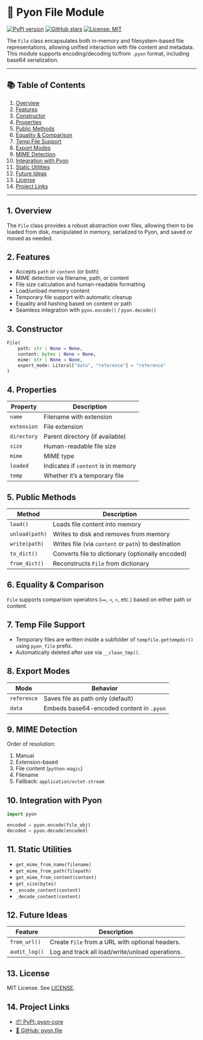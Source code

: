 # 📁 Pyon File Module

[![PyPI version](https://badge.fury.io/py/pyon-core.svg)](https://pypi.org/project/pyon-core/)
[![GitHub stars](https://img.shields.io/github/stars/eonflux-ai/pyon?style=social)](https://github.com/eonflux-ai/pyon/tree/main/pyon/file)
[![License: MIT](https://img.shields.io/badge/License-MIT-yellow.svg)](https://github.com/eonflux-ai/pyon/blob/main/LICENSE)

The `File` class encapsulates both in-memory and filesystem-based file representations, allowing unified interaction with file content and metadata. This module supports encoding/decoding to/from `.pyon` format, including base64 serialization.

---

## 📚 Table of Contents

1. [Overview](#1-overview)
2. [Features](#2-features)
3. [Constructor](#3-constructor)
4. [Properties](#4-properties)
5. [Public Methods](#5-public-methods)
6. [Equality & Comparison](#6-equality--comparison)
7. [Temp File Support](#7-temp-file-support)
8. [Export Modes](#8-export-modes)
9. [MIME Detection](#9-mime-detection)
10. [Integration with Pyon](#10-integration-with-pyon)
11. [Static Utilities](#11-static-utilities)
12. [Future Ideas](#12-future-ideas)
13. [License](#13-license)
14. [Project Links](#14-project-links)

---

## 1. Overview

The `File` class provides a robust abstraction over files, allowing them to be loaded from disk, manipulated in memory, serialized to Pyon, and saved or moved as needed.

## 2. Features

- Accepts `path` or `content` (or both)
- MIME detection via filename, path, or content
- File size calculation and human-readable formatting
- Load/unload memory content
- Temporary file support with automatic cleanup
- Equality and hashing based on content or path
- Seamless integration with `pyon.encode()` / `pyon.decode()`

## 3. Constructor

```python
File(
    path: str | None = None,
    content: bytes | None = None,
    mime: str | None = None,
    export_mode: Literal["data", "reference"] = "reference"
)
```

## 4. Properties

| Property     | Description                                  |
|--------------|----------------------------------------------|
| `name`       | Filename with extension                      |
| `extension`  | File extension                               |
| `directory`  | Parent directory (if available)              |
| `size`       | Human-readable file size                     |
| `mime`       | MIME type                                    |
| `loaded`     | Indicates if `content` is in memory          |
| `temp`       | Whether it’s a temporary file                |

## 5. Public Methods

| Method           | Description                                             |
|------------------|---------------------------------------------------------|
| `load()`         | Loads file content into memory                          |
| `unload(path)`   | Writes to disk and removes from memory                  |
| `write(path)`    | Writes file (via `content` or `path`) to destination    |
| `to_dict()`      | Converts file to dictionary (optionally encoded)        |
| `from_dict()`    | Reconstructs `File` from dictionary                     |

## 6. Equality & Comparison

`File` supports comparison operators (`==`, `<`, `>`, etc.) based on either path or content.

## 7. Temp File Support

- Temporary files are written inside a subfolder of `tempfile.gettempdir()` using `pyon_file` prefix.
- Automatically deleted after use via `__clean_tmp()`.

## 8. Export Modes

| Mode         | Behavior                                   |
|--------------|--------------------------------------------|
| `reference`  | Saves file as path only (default)          |
| `data`       | Embeds base64-encoded content in `.pyon`   |

## 9. MIME Detection

Order of resolution:

1. Manual
2. Extension-based
3. File content (`python-magic`)
4. Filename
5. Fallback: `application/octet-stream`

## 10. Integration with Pyon

```python
import pyon

encoded = pyon.encode(file_obj)
decoded = pyon.decode(encoded)
```

## 11. Static Utilities

- `get_mime_from_name(filename)`
- `get_mime_from_path(filepath)`
- `get_mime_from_content(content)`
- `get_size(bytes)`
- `_encode_content(content)`
- `_decode_content(content)`

## 12. Future Ideas

| Feature        | Description |
|----------------|-------------|
| `from_url()`   | Create `File` from a URL with optional headers. |
| `audit_log()`  | Log and track all load/write/unload operations. |

## 13. License

MIT License. See [LICENSE](https://github.com/eonflux-ai/pyon/blob/main/LICENSE).

## 14. Project Links

- [📦 PyPI: pyon-core](https://pypi.org/project/pyon-core/)
- [📁 GitHub: pyon.file](https://github.com/eonflux-ai/pyon/tree/main/pyon/file)
